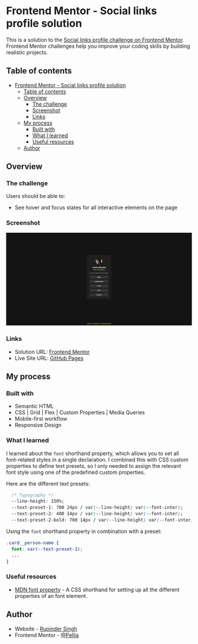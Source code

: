 # Frontend Mentor - Social links profile solution

This is a solution to the [Social links profile challenge on Frontend Mentor](https://www.frontendmentor.io/challenges/social-links-profile-UG32l9m6dQ). Frontend Mentor challenges help you improve your coding skills by building realistic projects. 

## Table of contents

- [Frontend Mentor - Social links profile solution](#frontend-mentor---social-links-profile-solution)
  - [Table of contents](#table-of-contents)
  - [Overview](#overview)
    - [The challenge](#the-challenge)
    - [Screenshot](#screenshot)
    - [Links](#links)
  - [My process](#my-process)
    - [Built with](#built-with)
    - [What I learned](#what-i-learned)
    - [Useful resources](#useful-resources)
  - [Author](#author)

## Overview

### The challenge

Users should be able to:

- See hover and focus states for all interactive elements on the page

### Screenshot

![Solution for the challange](./design/screenshot.png)

### Links

- Solution URL: [Frontend Mentor](https://www.frontendmentor.io/solutions/social-links-profile-YKuBHPAZBT)
- Live Site URL: [GitHub Pages](https://pellia.github.io/fm-social-links-profile/)

## My process

### Built with

- Semantic HTML
- CSS | Grid | Flex | Custom Properties | Media Queries
- Mobile-first workflow
- Responsive Design

### What I learned

I learned about the ```font``` shorthand property, which allows you to set all font-related styles in a single declaration. I combined this with CSS custom properties to define text presets, so I only needed to assign the relevant font style using one of the predefined custom properties.

Here are the different text presets:

```css
  /* Typography */
  --line-height: 150%;
  --text-preset-1: 700 24px / var(--line-height) var(--font-inter);
  --text-preset-2: 400 14px / var(--line-height) var(--font-inter);
  --text-preset-2-bold: 700 14px / var(--line-height) var(--font-inter);
```

Using the ```font``` shorthand property in combination with a preset:

```css
.card__person-name {
  font: var(--text-preset-1);
  ...
}
```

### Useful resources

- [MDN font property](https://developer.mozilla.org/en-US/docs/Web/CSS/font) - A CSS shorthand for setting up all the different properties of an font element.

## Author

- Website - [Rupinder Singh](https://www.rupinder-singh.com/)
- Frontend Mentor - [@Pellia](https://www.frontendmentor.io/profile/Pellia)

